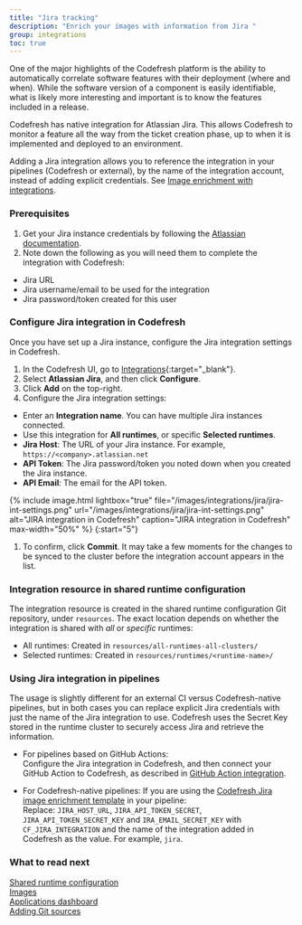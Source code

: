 ```yaml
---
title: "Jira tracking"
description: "Enrich your images with information from Jira "
group: integrations
toc: true
---
```


One of the major highlights of the Codefresh platform is the ability to automatically correlate 
software features with their deployment (where and when). While the software version of a component is easily identifiable, what is likely more interesting and important is to know the features included in a release.

Codefresh has native integration for Atlassian Jira. This allows Codefresh to monitor a feature all the way from the ticket creation phase, up to when it is implemented and deployed to an environment.  

Adding a Jira integration allows you to reference the integration in your pipelines (Codefresh or external), by the name of the integration account, instead of adding explicit credentials. See [Image enrichment with integrations]({{site.baseurl}}/docs/integrations/image-enrichment-overview/).


### Prerequisites

1. Get your Jira instance credentials by following the [Atlassian documentation](https://support.atlassian.com/atlassian-account/docs/manage-api-tokens-for-your-atlassian-account/).
1. Note down the following as you will need them to complete the integration with Codefresh:  
  * Jira URL
  * Jira username/email to be used for the integration
  * Jira password/token created for this user


### Configure Jira integration in Codefresh
Once you have set up a Jira instance, configure the Jira integration settings in Codefresh.  

1. In the Codefresh UI, go to [Integrations](https://g.codefresh.io/2.0/account-settings/integrations){:target="\_blank"}. 
1. Select **Atlassian Jira**, and then click **Configure**.
1. Click **Add** on the top-right. 
1. Configure the Jira integration settings:
  * Enter an **Integration name**. You can have multiple Jira instances connected.
  * Use this integration for **All runtimes**, or specific **Selected runtimes**.
  * **Jira Host**: The URL of your Jira instance. For example, `https://<company>.atlassian.net`
  * **API Token**: The Jira password/token you noted down when you created the Jira instance.
  * **API Email**: The email for the API token.

  {% include 
	image.html 
	lightbox="true" 
	file="/images/integrations/jira/jira-int-settings.png" 
	url="/images/integrations/jira/jira-int-settings.png" 
	alt="JIRA integration in Codefresh" 
	caption="JIRA integration in Codefresh"
  max-width="50%" 
%}
{:start="5"}
1. To confirm, click **Commit**.
  It may take a few moments for the changes to be synced to the cluster before the integration account appears in the list.
  

### Integration resource in shared runtime configuration
The integration resource is created in the shared runtime configuration Git repository, under `resources`.
The exact location depends on whether the integration is shared with _all_ or _specific_ runtimes:  
* All runtimes: Created in `resources/all-runtimes-all-clusters/`
* Selected runtimes: Created in `resources/runtimes/<runtime-name>/`

### Using Jira integration in pipelines

The usage is slightly different for an external CI versus Codefresh-native pipelines, but in both cases you can replace explicit Jira credentials with just the name of the Jira integration to use. Codefresh uses the Secret Key stored in the runtime cluster to securely access Jira and retrieve the information. 

* For pipelines based on GitHub Actions:  
  Configure the Jira integration in Codefresh, and then connect your GitHub Action to Codefresh, as described in [GitHub Action integration]({{site.baseurl}}/docs/integrations/github-actions/).

* For Codefresh-native pipelines: 
  If you are using the [Codefresh Jira image enrichment template](https://github.com/codefresh-io/argo-hub/blob/main/workflows/codefresh-csdp/versions/1.0.0/docs/image-enricher-jira-info.md) in your pipeline:  
  Replace: `JIRA_HOST_URL`, `JIRA_API_TOKEN_SECRET`, `JIRA_API_TOKEN_SECRET_KEY` and `IRA_EMAIL_SECRET_KEY` with `CF_JIRA_INTEGRATION` and the name of the integration added in Codefresh as the value. For example, `jira`.
      

### What to read next
[Shared runtime configuration]({{site.baseurl}}/docs/runtime/shared-configuration/)  
[Images]({{site.baseurl}}/docs/pipelines/images/)  
[Applications dashboard]({{site.baseurl}}/docs/deployment/applications-dashboard/)    
[Adding Git sources]({{site.baseurl}}/docs/runtime/git-sources/)  












